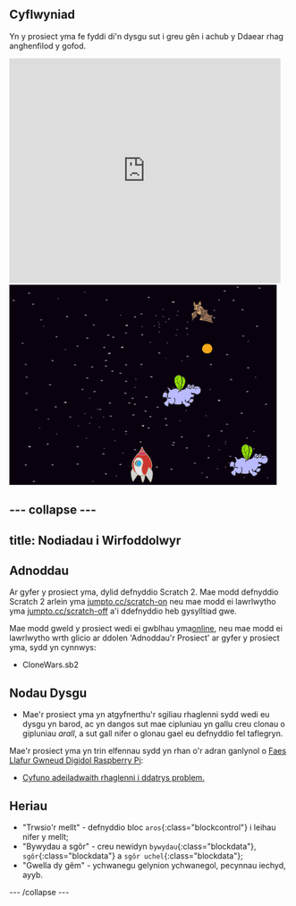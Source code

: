 ## Cyflwyniad

Yn y prosiect yma fe fyddi di'n dysgu sut i greu gên i achub y Ddaear rhag anghenfilod y gofod.

<div class="scratch-preview">
  <iframe allowtransparency="true" width="485" height="402" src="https://scratch.mit.edu/projects/embed/46018140/?autostart=false" frameborder="0"></iframe>
  <img src="images/invaders-final.png">
</div>

--- collapse ---
---
title: Nodiadau i Wirfoddolwyr
---

## Adnoddau
Ar gyfer y prosiect yma, dylid defnyddio Scratch 2.  Mae modd defnyddio Scratch 2 arlein yma [jumpto.cc/scratch-on](http://jumpto.cc/scratch-on) neu mae modd ei lawrlwytho yma [jumpto.cc/scratch-off](http://jumpto.cc/scratch-off) a'i ddefnyddio heb gysylltiad gwe.

Mae modd gweld y prosiect wedi ei gwblhau yma<a href="http://scratch.mit.edu/projects/46018140/#editor">online</a>, neu mae modd ei lawrlwytho wrth glicio ar ddolen 'Adnoddau'r Prosiect' ar gyfer y prosiect yma, sydd yn cynnwys:

+ CloneWars.sb2

## Nodau Dysgu
+ Mae'r prosiect yma yn atgyfnerthu'r sgiliau rhaglenni sydd wedi eu dysgu yn barod, ac yn dangos sut mae cipluniau yn gallu creu clonau o gipluniau _arall_, a sut gall nifer o glonau gael eu defnyddio fel taflegryn.

Mae'r prosiect yma yn trin elfennau sydd yn rhan o'r adran ganlynol o [Faes Llafur Gwneud Digidol Raspberry Pi](http://rpf.io/curriculum):

+ [Cyfuno adeiladwaith rhaglenni i ddatrys problem.](https://www.raspberrypi.org/curriculum/programming/builder)

## Heriau
+ "Trwsio'r mellt" - defnyddio bloc `aros`{:class="blockcontrol"} i leihau nifer y mellt; 
+ "Bywydau a sgôr" - creu newidyn `bywydau`{:class="blockdata"}, `sgôr`{:class="blockdata"} a `sgôr uchel`{:class="blockdata"};
+ "Gwella dy gêm" - ychwanegu gelynion ychwanegol, pecynnau iechyd, ayyb. 

--- /collapse ---
